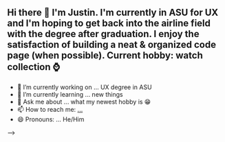 ## Hi there 👋 I'm Justin. I'm currently in ASU for UX and I'm hoping to get back into the airline field with the degree after graduation. I enjoy the satisfaction of building a neat & organized code page (when possible). Current hobby: watch collection ⌚


- 🔭 I’m currently working on ... UX degree in ASU
- 🌱 I’m currently learning ... new things
- 💬 Ask me about ... what my newest hobby is 😁
- 📫 How to reach me: [...](https://www.behance.net/jagcreated?locale=en_US) 
- 😄 Pronouns: ... He/Him

-->
